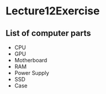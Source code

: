 # Lecture12Exercise

## List of computer parts
- CPU
- GPU
- Motherboard
- RAM
- Power Supply
- SSD
- Case
